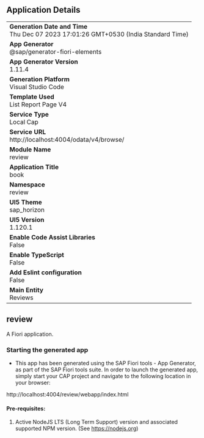 ## Application Details
|               |
| ------------- |
|**Generation Date and Time**<br>Thu Dec 07 2023 17:01:26 GMT+0530 (India Standard Time)|
|**App Generator**<br>@sap/generator-fiori-elements|
|**App Generator Version**<br>1.11.4|
|**Generation Platform**<br>Visual Studio Code|
|**Template Used**<br>List Report Page V4|
|**Service Type**<br>Local Cap|
|**Service URL**<br>http://localhost:4004/odata/v4/browse/
|**Module Name**<br>review|
|**Application Title**<br>book|
|**Namespace**<br>review|
|**UI5 Theme**<br>sap_horizon|
|**UI5 Version**<br>1.120.1|
|**Enable Code Assist Libraries**<br>False|
|**Enable TypeScript**<br>False|
|**Add Eslint configuration**<br>False|
|**Main Entity**<br>Reviews|

## review

A Fiori application.

### Starting the generated app

-   This app has been generated using the SAP Fiori tools - App Generator, as part of the SAP Fiori tools suite.  In order to launch the generated app, simply start your CAP project and navigate to the following location in your browser:

http://localhost:4004/review/webapp/index.html

#### Pre-requisites:

1. Active NodeJS LTS (Long Term Support) version and associated supported NPM version.  (See https://nodejs.org)


